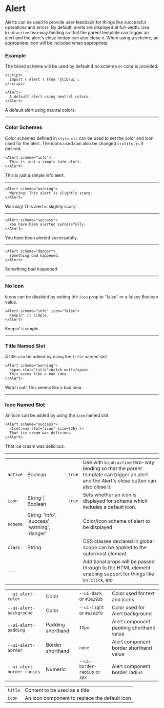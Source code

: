 <script>
	import { Alert } from '$lib/ui';
	import { IceCream } from 'lucide-svelte';
	import Table from '$lib/components/Table.svelte';
</script>

# Alert

Alerts can be used to provide user feedback for things like successful operations and errors. By
default, alerts are displayed at full-width. Use `bind:active` two-way binding so that the parent
template can trigger an alert and the alert's close button can also close it. When using a scheme,
an appropriate icon will be included when appropriate.

### Example

The brand scheme will be used by default if no scheme or color is provided.

```svelte
<script>
  import { Alert } from '$lib/ui';
</script>

<Alert>
  A default alert using neutral colors.
</Alert>
```
<Alert>A default alert using neutral colors.</Alert>

---

### Color Schemes

Color schemes defined in `style.css` can be used to set the color and icon used for the alert. The
icons used can also be changed in `utils.js` if desired.

```svelte
<Alert scheme="info">
  This is just a simple info alert.
</Alert>
```
<Alert scheme="info">This is just a simple info alert.</Alert>

---

```svelte
<Alert scheme="warning">
  Warning! This alert is slightly scary.
</Alert>
```
<Alert scheme="warning">Warning! This alert is slightly scary.</Alert>

---

```svelte
<Alert scheme="success">
  You have been alerted successfully.
</Alert>
```
<Alert scheme="success">You have been alerted successfully.</Alert>

---

```svelte
<Alert scheme="danger">
  Something bad happened.
</Alert>
```
<Alert scheme="danger">Something bad happened.</Alert>

---

### No Icon

Icons can be disabled by setting the `icon` prop to "false" or a falsey Boolean value.

```svelte
<Alert scheme="info" icon="false">
  Keepin' it simple.
</Alert>
```
<Alert scheme="info" icon="false">Keepin' it simple.</Alert>

---

### Title Named Slot

A title can be added by using the `title` named slot.

```svelte
<Alert scheme="warning">
  <span slot="title">Watch out!</span>
  This seems like a bad idea.
</Alert>
```
<Alert scheme="warning">
	<span slot="title">Watch out!</span>
	This seems like a bad idea.
</Alert>

---

### Icon Named Slot

An icon can be added by using the `icon` named slot.
  
```svelte
<Alert scheme="success">
  <IceCream slot="icon" size={26} />
  That ice cream was delicious.
</Alert>
```
<Alert scheme="success">
	<IceCream slot="icon" size={26} />
	That ice cream was delicious.
</Alert>

---

<Table name="Alert" type="props">
  <tr>
    <td><code>active</code></td>
    <td>Boolean</td>
    <td><code>true</code></td>
    <td
      >Use with <code>bind:active</code> two-way binding so that the parent template
      can trigger an alert and the Alert's close button can also close it.</td
    >
  </tr>
  <tr>
    <td><code>icon</code></td>
    <td>String | Boolean</td>
    <td><code>true</code></td>
    <td
      >Sets whether an icon is displayed for scheme which includes a default
      icon.</td
    >
  </tr>
  <tr>
    <td><code>scheme</code></td>
    <td>String: 'info', 'success', 'warning', 'danger'</td>
    <td>&nbsp;</td>
    <td>Color/Icon scheme of alert to be displayed</td>
  </tr>
  <tr>
    <td><code>class</code></td>
    <td>String</td>
    <td>&nbsp;</td>
    <td
      >CSS classes declared in global scope can be applied to the outermost
      element</td
    >
  </tr>
  <tr>
    <td><code>...</code></td>
    <td>&nbsp;</td>
    <td>&nbsp;</td>
    <td
      >Additional props will be passed through to the HTML element enabling
      support for things like <code>on:click</code>, etc</td
    >
  </tr>
</Table>

<Table name="Alert" type="css">
  <tr>
    <td><code>--ui-alert-color</code></td>
    <td>Color</td>
    <td><code>--ui-dark</code> or <code>#1e293b</code></td>
    <td>Color used for text and icons</td>
  </tr>
  <tr>
    <td><code>--ui-alert-background</code></td>
    <td>Color</td>
    <td><code>--ui-light</code> or <code>#e2e8f0</code></td>
    <td>Color used for Alert background</td>
  </tr>
  <tr>
    <td><code>--ui-alert-padding</code></td>
    <td>Padding shorthand</td>
    <td><code>12px</code></td>
    <td>Alert component padding shorthand value</td>
  </tr>
  <tr>
    <td><code>--ui-alert-border</code></td>
    <td>Border shorthand</td>
    <td><code>none</code></td>
    <td>Alert component border shorthand value</td>
  </tr>
  <tr>
    <td><code>--ui-alert-border-radius</code></td>
    <td>Numeric</td>
    <td><code>--ui-border-radius</code> or <code>3px</code></td>
    <td>Alert component border radius</td>
  </tr>
</Table>


<Table name="Alert" type="slots">
  <tr>
    <td><code>title</code></td>
    <td>Content to be used as a title</td>
  </tr>
  <tr>
    <td><code>icon</code></td>
    <td>An icon component to replace the default icon </td>
  </tr>
</Table>
